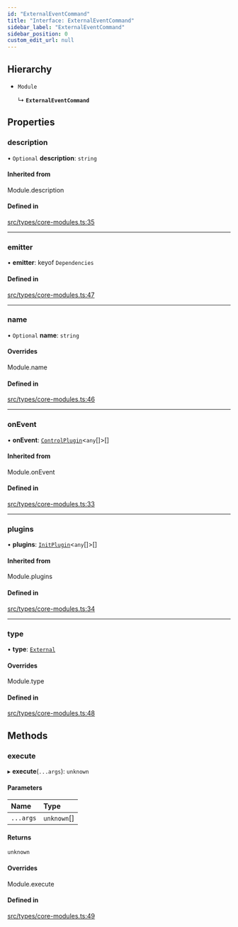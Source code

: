 ```yaml
---
id: "ExternalEventCommand"
title: "Interface: ExternalEventCommand"
sidebar_label: "ExternalEventCommand"
sidebar_position: 0
custom_edit_url: null
---
```


## Hierarchy

- `Module`

  ↳ **`ExternalEventCommand`**

## Properties

### description

• `Optional` **description**: `string`

#### Inherited from

Module.description

#### Defined in

[src/types/core-modules.ts:35](https://github.com/sern-handler/handler/blob/81cdde2/src/types/core-modules.ts#L35)

___

### emitter

• **emitter**: keyof `Dependencies`

#### Defined in

[src/types/core-modules.ts:47](https://github.com/sern-handler/handler/blob/81cdde2/src/types/core-modules.ts#L47)

___

### name

• `Optional` **name**: `string`

#### Overrides

Module.name

#### Defined in

[src/types/core-modules.ts:46](https://github.com/sern-handler/handler/blob/81cdde2/src/types/core-modules.ts#L46)

___

### onEvent

• **onEvent**: [`ControlPlugin`](ControlPlugin.md)<`any`[]\>[]

#### Inherited from

Module.onEvent

#### Defined in

[src/types/core-modules.ts:33](https://github.com/sern-handler/handler/blob/81cdde2/src/types/core-modules.ts#L33)

___

### plugins

• **plugins**: [`InitPlugin`](InitPlugin.md)<`any`[]\>[]

#### Inherited from

Module.plugins

#### Defined in

[src/types/core-modules.ts:34](https://github.com/sern-handler/handler/blob/81cdde2/src/types/core-modules.ts#L34)

___

### type

• **type**: [`External`](../enums/EventType.md#external)

#### Overrides

Module.type

#### Defined in

[src/types/core-modules.ts:48](https://github.com/sern-handler/handler/blob/81cdde2/src/types/core-modules.ts#L48)

## Methods

### execute

▸ **execute**(`...args`): `unknown`

#### Parameters

| Name | Type |
| :------ | :------ |
| `...args` | `unknown`[] |

#### Returns

`unknown`

#### Overrides

Module.execute

#### Defined in

[src/types/core-modules.ts:49](https://github.com/sern-handler/handler/blob/81cdde2/src/types/core-modules.ts#L49)
